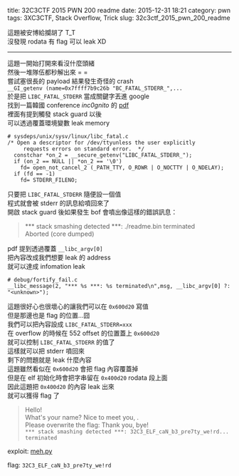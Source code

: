 title: 32C3CTF 2015 PWN 200 readme
date: 2015-12-31 18:21
category: pwn
tags: 3XC3CTF, Stack Overflow, Trick
slug: 32c3ctf_2015_pwn_200_readme

這題被安博給攔胡了 T\_T  
沒發現 rodata 有 flag 可以 leak XD  
* * *

這題一開始打開來看沒什麼頭緒  
然後一堆隊伍都秒解出來 = =  
嘗試塞很長的 payload 結果發生奇怪的 crash  
`__GI_getenv (name=0x7ffff7b9c26b "BC_FATAL_STDERR_",...`  
於是把 `LIBC_FATAL_STDERR` 當成關鍵字丟進 google  
找到一篇韓國 conference *inc0gnito* 的 [pdf](http://inc0gnito.com/Inc0gnito/ssp.pdf)  
裡面有提到觸發 stack guard 以後  
可以透過覆蓋環境變數 leak memory  

```
# sysdeps/unix/sysv/linux/libc_fatal.c
/* Open a descriptor for /dev/ttyunless the user explicitly
     requests errors on standard error.  */
  constchar *on_2 = __secure_getenv("LIBC_FATAL_STDERR_");
  if (on_2 == NULL || *on_2 == '\0')
    fd= open_not_cancel_2 (_PATH_TTY, O_RDWR | O_NOCTTY | O_NDELAY);
  if (fd == -1)
    fd= STDERR_FILENO;
```

只要把 `LIBC_FATAL_STDERR` 隨便設一個值  
程式就會被 stderr 的訊息給噴回來了  
開啟 stack guard 後如果發生 bof 會噴出像這樣的錯誤訊息：
> \*\*\* stack smashing detected \*\*\*: ./readme.bin terminated  
> Aborted (core dumped)  

pdf 提到透過覆蓋 `__libc_argv[0]`  
把內容改成我們想要 leak 的 address  
就可以達成 infomation leak  

```
# debug/fortify_fail.c
__libc_message(2, "*** %s ***: %s terminated\n",msg, __libc_argv[0] ?: "<unknown>");
```

這題很好心也很壞心的讓我們可以在 `0x600d20` 寫值  
但是那邊也是 flag 的位置...囧  
我們可以把內容設成 `LIBC_FATAL_STDERR=xxx`  
在 overflow 的時候在 552 offset 的位置蓋上 `0x600d20`  
就可以控制 `LIBC_FATAL_STDERR` 的值了  
這樣就可以把 stderr 噴回來  
剩下的問題就是 leak 什麼內容  
這題雖然看似在 `0x600d20` 會把 flag 內容覆蓋掉  
但是在 elf 初始化時會把字串留在 `0x400d20` rodata 段上面  
因此這題把 `0x400d20` 的內容 leak 出來  
就可以獲得 flag 了  

> Hello!  
> What's your name? Nice to meet you, .  
> Please overwrite the flag: Thank you, bye!  
> `*** stack smashing detected ***: 32C3_ELF_caN_b3_pre7ty_we!rd... terminated`  

exploit: [meh.py]({filename}/exp/readme.py)  

flag: `32C3_ELF_caN_b3_pre7ty_we!rd`  
